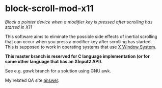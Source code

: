 # block-scroll-mod-x11

*Block a pointer device when a modifier key is pressed after scrolling has started in X11*

This software aims to eliminate the possible side effects of inertial scrolling that can occur when you press a modifier key after scrolling has started. This is supposed to work in operating systems that use [X Window System](https://en.wikipedia.org/wiki/X_Window_System).

**This master branch is reserved for C language implementation (or for some other language that has an XInput2 API).**

See e.g. *gawk* branch for a solution using GNU awk.

My related QA site [answer](https://unix.stackexchange.com/a/612499/111181).
